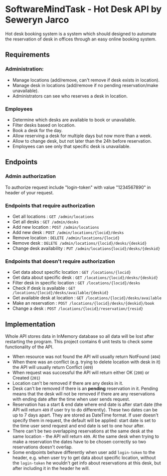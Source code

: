 # SoftwareMindTask - Hot Desk API by Seweryn Jarco

Hot desk booking system is a system which should designed to automate the reservation of desk in offices through an easy online booking system.

## Requirements

### Administration:

- Manage locations (add/remove, can't remove if desk exists in location).
- Manage desk in locations (add/remove if no pending reservation/make unavailable).
- Administrators can see who reserves a desk in location.

### Employees

- Determine which desks are available to book or unavailable.
- Filter desks based on location.
- Book a desk for the day.
- Allow reserving a desk for multiple days but now more than a week.
- Allow to change desk, but not later than the 24h before reservation.
- Employees can see only that specific desk is unavailable.

## Endpoints

### Admin authorization

To authorize request include "login-token" with value "1234567890" in header of your request.

### Endpoints that require authorization

* Get all locations : `GET /admin/locations`
* Get all desks : `GET /admin/desks`
* Add new location : `POST /admin/locations`
* Add new desk : `POST /admin/locations/{locid}/desks`
* Remove location : `DELETE /admin/locations/{locid}`
* Remove desk : `DELETE /admin/locations/{locid}/desks/{deskid}`
* Change desk availability : `PUT /admin/locations{locid}/desks/{deskid}`

### Endpoints that doesn't require authorization

* Get data about specific location : `GET /locations/{locid}`
* Get data about specific desk : `GET /locations/{locid}/desks/{deskid}`
* Filter desk in specific location : `GET /locations/{locid}/desks`
* Check if desk is available : `GET /locations/{locid}/desks/available/{deskid}`
* Get available desk at location : `GET /locations/{locid}/desks/available`
* Make an reservation : `POST /locations/{locid}/desks/{deskid}/book`
* Change a desk : `POST /locations/{locid}/reservation/{resid}`

## Implementation

Whole API stores data in InMemory database so all data will be lost after restarting the program. This project contains 6 unit tests to check some functionality of the API.

* When resource was not found the API will usually return NotFound (`404`)
* When there was an conflict (e.g. trying to delete location with desk in it) the API will usually return Conflict (`409`)
* When request was successful the API will return either OK (`200`) or Created (`201`)
* Location can't be removed if there are any desks in it.
* Desk can't be removed if there is an **pending** reservation in it. Pending means that the desk will not be removed if there are any reservations with ending date after the time when user sends request.
* Reservation has a start & end date where end date is after start date (the API will return `409` if user try to do differently). These two dates can be up to 7 days apart. They are stored as DateTime format. If user doesn't specify them in request, the default will be applied: start date is set to the time user send request and end date is set to one hour after.
* There can't be two overlapping reservations at the same desk at the same location - the API will return `409`. At the same desk when trying to make a reservation the dates have to be chosen correctly so two reservations doesn't overlap.
* Some endpoints behave differently when user add `login-token` to the header, e.g. when user try to get data about specific location, without the `login-token` he wouldn't get info about reservations at this desk, but after including it in the header he will. 
